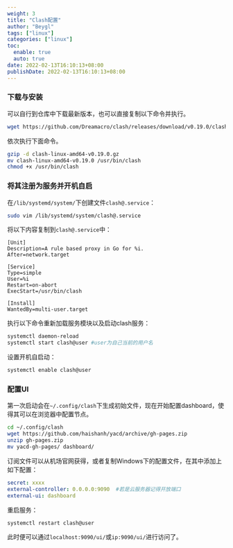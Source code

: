 ```yaml
---
weight: 3
title: "Clash配置"
author: "Beygl"
tags: ["linux"]
categories: ["linux"]
toc:
  enable: true
  auto: true
date: 2022-02-13T16:10:13+08:00
publishDate: 2022-02-13T16:10:13+08:00
---
```


### 下载与安装
可以自行到仓库中下载最新版本，也可以直接复制以下命令并执行。
```bash
wget https://github.com/Dreamacro/clash/releases/download/v0.19.0/clash-linux-amd64-v0.19.0.gz
```
依次执行下面命令。
```bash
gzip -d clash-linux-amd64-v0.19.0.gz
mv clash-linux-amd64-v0.19.0 /usr/bin/clash
chmod +x /usr/bin/clash
```

### 将其注册为服务并开机自启
在`/lib/systemd/system/`下创建文件`clash@.service`：
```bash
sudo vim /lib/systemd/system/clash@.service
```

将以下内容复制到`clash@.service`中：
```
[Unit]
Description=A rule based proxy in Go for %i.
After=network.target

[Service]
Type=simple
User=%i
Restart=on-abort
ExecStart=/usr/bin/clash

[Install]
WantedBy=multi-user.target
```

执行以下命令重新加载服务模块以及启动clash服务：
```bash
systemctl daemon-reload
systemctl start clash@user #user为自己当前的用户名
```

设置开机自启动：
```bash
systemctl enable clash@user
```

### 配置UI
第一次启动会在`~/.config/clash`下生成初始文件，现在开始配置dashboard，使得其可以在浏览器中配置节点。

```bash
cd ~/.config/clash
wget https://github.com/haishanh/yacd/archive/gh-pages.zip
unzip gh-pages.zip
mv yacd-gh-pages/ dashboard/
```

订阅文件可以从机场官网获得，或者复制Windows下的配置文件，在其中添加上如下配置：
```yaml
secret: xxxx
external-controller: 0.0.0.0:9090  #若是云服务器记得开放端口
external-ui: dashboard
```

重启服务：
```bash
systemctl restart clash@user
```

此时便可以通过`localhost:9090/ui/`或`ip:9090/ui/`进行访问了。